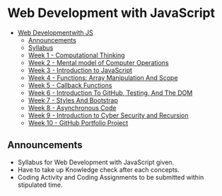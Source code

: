 # Web Development with JavaScript

- [Web Developmentwith JS](#wdjs)
  - [Announcements](#announcements)
  - [Syllabus](./syllabus/Web_Development_with_JavaScript.pdf)
  - [Week 1 - Computational Thinking](./syllabus/week_1.md)
  - [Week 2 - Mental model of Computer Operations](./Week_2/week_2.md)
  - [Week 3 - Introduction to JavaScript](./week_3/week3.md)
  - [Week 4 - Functions: Array Manipulation And Scope](./week_4/week4.md) 
  - [Week 5 - Callback Functions](./week_5/week5.md)
  - [Week 6 - Introduction To GitHub, Testing, And The DOM](./Week_6/week6.md)
  - [Week 7 - Styles And Bootstrap](./Week_7/week7.md)
  - [Week 8 - Asynchronous Code]()
  - [Week 9 - Introduction to Cyber Security and Recursion]()
  - [Week 10 - GitHub Portfolio Project]()
 

## Announcements
- Syllabus for Web Development with JavaScript given.
- Have to take up  Knowledge check after each concepts.
- Coding Activity and Coding Assignments to be submitted within stipulated time.



<!-- ## Pattern of the Test

| Section           | Questions    | Time    |
| ----------------- | ------------ | ------- |
| Programming Logic | 10 Questions | 15 Mins |
| Hands-On Coding   | 1 Question   | 15 Mins |
| Hands-On Coding   | 1 Questions  | 30 Mins | -->



